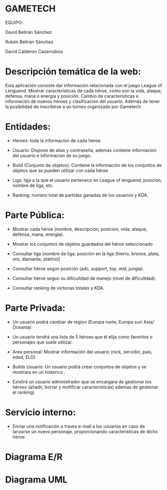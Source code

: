 # GAMETECH
EQUIPO:

David Beltrán Sánchez 

Rubén Beltrán Sánchez

David Calderon Casarrubios



# Descripción temática de la web:
Esta aplicación consiste dar información relacionada con el juego League of Lenguend. Mostrar caracteristicas de cada héroe, como son la vida, ataque, defensa, maná o energia y posición. Cambio de caracteristicas e información de nuevos héroes y clasificación del usuario. Además de tener la posibilidad de inscribirse a un torneo organizado por Gametech

# Entidades:
- Heroes: toda la informacion de cada heroe.

- Usuario: Dispone de alias y contraseña, ademas contiene informacion del usuario e informacion de su juego.

- Build (Conjunto de objetos): Contiene la información de los conjuntos de objetos que se pueden utilizar con cada héroe

- Liga: liga a la que el usuario pertenece en League of lenguend, posicion, nombre de liga, etc.

- Ranking: numero total de partidas ganadas de los usuarios y KDA.

# Parte Pública:

- Mostrar cada héroe (nombre, descripción, posicion, vida, ataque, defensa, mana, energia).

- Mostrar los conjuntos de objetos guardados del héroe seleccionado

- Consultar liga (nombre de liga, posición en la liga (hierro, bronce, plata, oro, diamante, platino))

- Consultar héroe segun posición  (adc, support, top, mid, jungla).

- Consultar héroe segun su dificultdad de manejo (nivel de dificultdad).

- Consultar ranking de victorias totales y KDA.

# Parte Privada:

- Un usuario podrá cambiar de region (Europa norte, Europa sur/ Asia/ Oceanía)

- Un usuario tendrá una lista de 5 héroes que él elija como favoritos o personajes que suele utilizar.

- Area personal: Mostrar información del usuario (nick, servidor, pais, edad, ELO).

- Builds Usuario: Un usuario podrá crear conjuntos de objetos y se mostrara en un historico .

- Existirá un usuario administrador que se encargara de gestionar los héroes (añadir, borrar y mofificar caracteristicas) ademas de gestionar el ranking)
# Servicio interno:
- Enviar una notificación a traves e-mail a los usuarios en caso de lanzarse un nuevo personaje, proporcionando caracteristicas de dicho héroe.
# Diagrama E/R


# Diagrama UML
